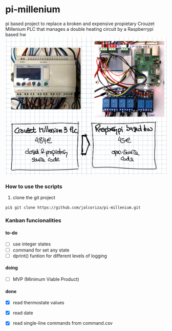 # pi-millenium
pi based project to replace a broken and expensive propietary Crouzet Millenium PLC that manages a double heating circuit by a Raspberrypi based hw
![DIY raspberrypi-based PLC](https://github.com/jalcoriza/pi-millenium/blob/main/doc/images/from_plc_to_rpi.jpg)


### How to use the scripts
1. clone the git project
```
pi$ git clone https://github.com/jalcoriza/pi-millenium.git
```

### Kanban funcionalities
#### to-do
- [ ] use integer states
- [ ] command for set any state
- [ ] dprint() funtion for different levels of logging

#### doing
- [ ] MVP (Minimum Viable Product)

#### done
- [x] read thermostate values
- [x] read date
- [x] read single-line commands from command.csv


